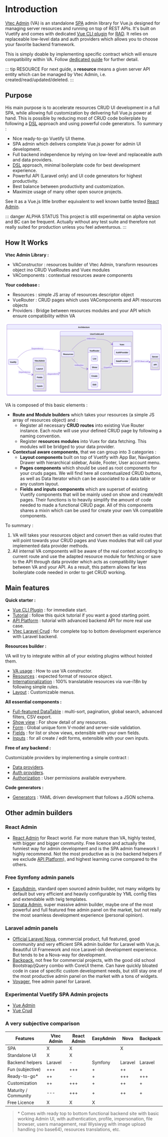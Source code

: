 # Introduction

[Vtec Admin](https://npm.okami101.io/-/web/detail/vtec-admin) (VA) is an standalone [SPA](https://en.wikipedia.org/wiki/Single-page_application) admin library for Vue.js designed for managing server resources and running on top of REST APIs. It's built on Vuetify and comes with dedicated [Vue CLI plugin](https://npm.okami101.io/-/web/detail/vue-cli-plugin-vtec-admin) for [RAD](https://en.wikipedia.org/wiki/Rapid_application_development). It relies on replaceable low-level data and auth providers which allows you to choose your favorite backend framework.

This is simply doable by implementing specific contract which will ensure compatibility within VA. Follow [dedicated guide](data-providers.md) for further detail.

::: tip RESOURCE
For next guide, a **resource** means a given server API entity which can be managed by Vtec Admin, i.e. created/read/updated/deleted.
:::

## Purpose

His main purpose is to accelerate resources CRUD UI development in a full SPA, while allowing full customization by delivering full Vue.js power at hand. This is possible by reducing most of CRUD code boilerplate by following a [DSL](https://en.wikipedia.org/wiki/Domain-specific_language) approach and using powerful code generators. To summary :

* Nice ready-to-go Vuetify UI theme.
* SPA admin which delivers complete Vue.js power for admin UI development.
* Full backend independence by relying on low-level and replaceable auth and data providers.
* [DSL](https://en.wikipedia.org/wiki/Domain-specific_language) approach, minimal boilerplate code for best development experience.
* Powerful API (Laravel only) and UI code generators for highest productivity.
* Best balance between productivity and customization.
* Maximize usage of many other open source projects.

See it as a Vue.js little brother equivalent to well known battle tested [React Admin](https://github.com/marmelab/react-admin/).

::: danger ALPHA STATUS
This project is still experimental on alpha version and BC can be frequent. Actually without any test suite and therefore not really suited for production unless you feel adventurous.
:::

## How It Works

**Vtec Admin Library :**

* VAConstructor : resources builder of Vtec Admin, transform resources object ino CRUD VueRoutes and Vuex modules
* VAComponents : contextual resources aware components

**Your codebase :**

* Resources : simple JS array of resources descriptor object
* VueRouter : CRUD pages which uses VAComponents and API resources objects
* Providers : Bridge between resources modules and your API which ensure compatibility within VA

![Architecture](/diagrams/architecture.svg)

VA is composed of this basic elements :

* **Route and Module builders** which takes your resources (a simple JS array of resources object) and :
  * Register all necessary **CRUD routes** into existing Vue Router instance. Each route will use your defined CRUD page by following a naming convention.
  * Register **resources modules** into Vuex for data fetching. This modules will be bridged to your data provider.
* **Contextual aware components**, that we can group into 3 categories :
  * **Layout components** built on top of Vuetify with App Bar, Navigation Drawer with hierarchical sidebar, Aside, Footer, User account menu.
  * **Pages components** which should be used as root components for your cruds pages. We will find here all contextualized CRUD buttons, as well as Data Iterator which can be associated to a data table or any custom layout.
  * **Fields and inputs components** which are superset of existing Vuetify components that will be mainly used on show and create/edit pages. Their functions is to heavily simplify the amount of code needed to made a functional CRUD page. All of this components shares a mixin which can be used for create your own VA compatible components.

To summary :

1. VA will takes your resources object and convert then as valid routes that will point towards your CRUD pages and Vuex modules that will call your implemented data provider methods.
2. All internal VA components will be aware of the real context according to current route and use the adapted resource module for fetching or save to the API through data provider which acts as compatibility layer between VA and your API. As a result, this pattern allows far less boilerplate code needed in order to get CRUD working.

## Main features

**Quick starter :**

* [Vue CLI Plugin](getting-started.md) : for immediate start.
* [Tutorial](tutorial.md) : follow this quick tutorial if you want a good starting point.
* [API Platform](api-platform.md) : tutorial with advanced backend API for more real use case.
* [Vtec Laravel Crud](laravel.md) : for complete top to bottom development experience with Laravel backend.

**Resources builder :**

VA will try to integrate within all of your existing plugins without hoisted them.

* [VA usage](admin.md) : How to use VA constructor.
* [Resources](resources.md) : expected format of resource object.
* [Internationalization](i18n.md) : 100% translatable resources via vue-i18n by following simple rules.
* [Layout](crud/layout.md) : Customizable menus.

**All essential components :**

* [Full-featured DataTable](crud/list.md) : multi-sort, pagination, global search, advanced filters, CSV export.
* [Show view](crud/show.md) : For show detail of any resources.
* [Form](crud/form.md) : Global unique form V-model and server-side validation.
* [Fields](components/fields.md) : for list or show views, extensible with your own fields.
* [Inputs](components/inputs.md) : for all create / edit forms, extensible with your own inputs.

**Free of any backend :**

Customizable providers by implementing a simple contract :

* [Data providers](data-providers.md).
* [Auth providers](authentication.md).
* [Authorization](authorization.md) : User permissions available everywhere.

**Code generators :**

* [Generators](generators.md) : YAML driven development that follows a JSON schema.

## Other admin builders

### React Admin

* [React Admin](https://github.com/marmelab/react-admin/) for React world. Far more mature than VA, highly tested, with bigger and bigger community. Free licence and actually the funniest way for admin development and is the SPA admin framework I highly recommend. Not the most productive as is (no backend helpers if we exclude [API Platform](https://github.com/api-platform/api-platform)), and highest learning curve compared to the others.

### Free Symfony admin panels

* [EasyAdmin](https://github.com/EasyCorp/EasyAdminBundle), standard open sourced admin builder, not many widgets by default but very efficient and heavily configurable by YML config files and extendable with twig templates.
* [Sonata Admin](https://github.com/sonata-project/SonataAdminBundle), super massive admin builder, maybe one of the most powerful and full featured free admin panel on the market, but not really the most seamless development experience (personal opinion).

### Laravel admin panels

* [Official Laravel Nova](https://nova.laravel.com/), commercial product, full featured, good community and very efficient SPA admin builder for Laravel with Vue.js. Beautiful UI Framework and nice Laravel-ish development experience. But tends to be a Nova-way for development.
* [Backpack](https://backpackforlaravel.com/), not free for commercial projects, with the good old school Bootstrap/jQuery combo with CoreUI theme. Can have quickly bloated code in case of specific custom development needs, but still stay one of the most productive admin panel on the market with a tons of widgets.
* [Voyager](https://voyager.devdojo.com/), free admin panel for Laravel.

### Experimental Vuetify SPA Admin projects

* [Vue Admin](https://github.com/Cambalab/vue-admin)
* [Vue Crud](https://github.com/what-crud/vue-crud)

### A very subjective comparison

| Features             | Vtec Admin | React Admin | EasyAdmin | Nova    | Backpack |
| -------------------- | ---------- | ----------- | --------- | ------- | -------- |
| SPA                  | X          | X           |           | X       |          |
| Standalone UI        | X          | X           |           |         |          |
| Backend helpers      | Laravel    | -           | Symfony   | Laravel | Laravel  |
| Fun (subjective)     | +++        | +++         | +         | ++      | +        |
| Ready-to-go*         | ++         | -           | +         | +++     | +++      |
| Customization        | ++         | +++         | +         | ++      | +        |
| Maturity / Community | ---        | +++         | +         | ++      | +        |
| Free Licence         | X          | X           | X         |         |          |

> \* Comes with ready top to bottom functional backend site with basic working Admin UI, with authentication, profile, impersonation, file browser, users management, real Wysiwyg with image upload handling (no base64), resources translations, etc.
